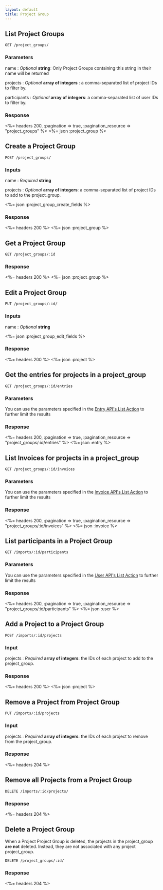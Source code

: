 ```yaml
---
layout: default
title: Project Group
---
```


## List Project Groups

~~~
GET /project_groups/
~~~

### Parameters

name
: *Optional* **string**: Only Project Groups containing this string in their name will be returned

projects
: *Optional* **array of integers** : a comma-separated list of project IDs to filter by.

participants
: *Optional* **array of integers**: a comma-separated list of user IDs to filter by.

### Response

<%= headers 200, :pagination => true, :pagination_resource => "project_groups" %>
<%= json :project_group %>


## Create a Project Group

~~~
POST /project_groups/
~~~

### Inputs

name
: *Required* **string**

projects
: *Optional* **array of integers**: a comma-separated list of project IDs to add to the project_group.

<%= json :project_group_create_fields %>

### Response

<%= headers 200 %>
<%= json :project_group %>

## Get a Project Group

~~~
GET /project_groups/:id
~~~

### Response

<%= headers 200 %>
<%= json :project_group %>

## Edit a Project Group

~~~
PUT /project_groups/:id/
~~~

### Inputs

name
: *Optional* **string**

<%= json :project_group_edit_fields %>

### Response

<%= headers 200 %>
<%= json :project %>

## Get the entries for projects in a project_group

~~~
GET /project_groups/:id/entries
~~~

### Parameters

You can use the parameters specified in the [Entry API's List Action](/entries/index.html#list) to further limit the results

### Response

<%= headers 200, :pagination => true, :pagination_resource => "project_groups/:id/entries" %>
<%= json :entry %>

## List Invoices for projects in a project_group

~~~
GET /project_groups/:id/invoices
~~~

### Parameters

You can use the parameters specified in the [Invoice API's List Action](/invoices/index.html#list) to further limit the results

### Response

<%= headers 200, :pagination => true, :pagination_resource => "project_groups/:id/invoices" %>
<%= json :invoice %>

## List participants in a Project Group

~~~
GET /imports/:id/participants
~~~

### Parameters

You can use the parameters specified in the [User API's List Action](/users/index.html#list) to further limit the results

### Response

<%= headers 200, :pagination => true, :pagination_resource => "project_groups/:id/participants" %>
<%= json :user %>

## Add a Project to a Project Group

~~~
POST /imports/:id/projects
~~~

### Input

projects
: *Required* **array of integers**: the IDs of each project to add to the project_group.

### Response

<%= headers 200 %>
<%= json :project %>

## Remove a Project from Project Group

~~~
PUT /imports/:id/projects
~~~

### Input

projects
: *Required* **array of integers**: the IDs of each project to remove from the project_group.

### Response

<%= headers 204 %>

## Remove all Projects from a Project Group

~~~
DELETE /imports/:id/projects/
~~~

### Response

<%= headers 204 %>

## Delete a Project Group

When a Project Project Group is deleted, the projects in the project_group **are not** deleted. Instead, they are not associated with any project project_group.

~~~
DELETE /project_groups/:id/
~~~

### Response

<%= headers 204 %>